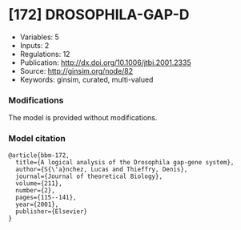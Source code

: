# \[172\] DROSOPHILA-GAP-D

 - Variables: 5
 - Inputs: 2
 - Regulations: 12
 - Publication: http://dx.doi.org/10.1006/jtbi.2001.2335
 - Source: http://ginsim.org/node/82
 - Keywords: ginsim, curated, multi-valued


### Modifications

The model is provided without modifications.

### Model citation

```
@article{bbm-172,
  title={A logical analysis of the Drosophila gap-gene system},
  author={S{\'a}nchez, Lucas and Thieffry, Denis},
  journal={Journal of theoretical Biology},
  volume={211},
  number={2},
  pages={115--141},
  year={2001},
  publisher={Elsevier}
}

```

